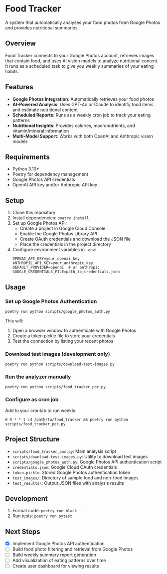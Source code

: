 # Food Tracker

A system that automatically analyzes your food photos from Google Photos and provides nutritional summaries.

## Overview

Food Tracker connects to your Google Photos account, retrieves images that contain food, and uses AI vision models to analyze nutritional content. It runs as a scheduled task to give you weekly summaries of your eating habits.

## Features

- **Google Photos Integration**: Automatically retrieves your food photos
- **AI-Powered Analysis**: Uses GPT-4o or Claude to identify food items and estimate nutritional content
- **Scheduled Reports**: Runs as a weekly cron job to track your eating patterns
- **Nutritional Insights**: Provides calories, macronutrients, and vitamin/mineral information
- **Multi-Model Support**: Works with both OpenAI and Anthropic vision models

## Requirements

- Python 3.10+
- Poetry for dependency management
- Google Photos API credentials
- OpenAI API key and/or Anthropic API key

## Setup

1. Clone this repository
2. Install dependencies: `poetry install`
3. Set up Google Photos API:
   - Create a project in Google Cloud Console
   - Enable the Google Photos Library API
   - Create OAuth credentials and download the JSON file
   - Place the credentials in the project directory
4. Configure environment variables in `.env`:
   ```
   OPENAI_API_KEY=your_openai_key
   ANTHROPIC_API_KEY=your_anthropic_key
   DEFAULT_PROVIDER=openai  # or anthropic
   GOOGLE_CREDENTIALS_FILE=path_to_credentials.json
   ```

## Usage

### Set up Google Photos Authentication
```
poetry run python scripts/google_photos_auth.py
```
This will:
1. Open a browser window to authenticate with Google Photos
2. Create a token.pickle file to store your credentials
3. Test the connection by listing your recent photos

### Download test images (development only)
```
poetry run python scripts/download-test-images.py
```

### Run the analyzer manually
```
poetry run python scripts/food_tracker_poc.py
```

### Configure as cron job
Add to your crontab to run weekly:
```
0 9 * * 1 cd /path/to/food_tracker && poetry run python scripts/food_tracker_poc.py
```

## Project Structure

- `scripts/food_tracker_poc.py`: Main analysis script
- `scripts/download-test-images.py`: Utility to download test images
- `scripts/google_photos_auth.py`: Google Photos API authentication script
- `credentials.json`: Google Cloud OAuth credentials
- `token.pickle`: Stored Google Photos authentication token
- `test_images/`: Directory of sample food and non-food images
- `test_results/`: Output JSON files with analysis results

## Development

1. Format code: `poetry run black .`
2. Run tests: `poetry run pytest`

## Next Steps

- [x] Implement Google Photos API authentication
- [ ] Build food photo filtering and retrieval from Google Photos
- [ ] Build weekly summary report generation
- [ ] Add visualization of eating patterns over time
- [ ] Create user dashboard for viewing results
